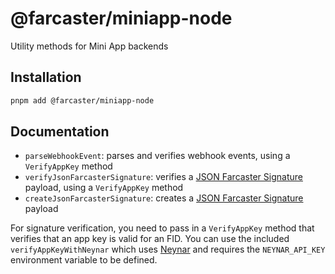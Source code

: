 # @farcaster/miniapp-node

Utility methods for Mini App backends

## Installation

```bash
pnpm add @farcaster/miniapp-node
```

## Documentation

- `parseWebhookEvent`: parses and verifies webhook events, using a `VerifyAppKey` method
- `verifyJsonFarcasterSignature`: verifies a [JSON Farcaster Signature](https://github.com/farcasterxyz/protocol/discussions/208) payload, using a `VerifyAppKey` method
- `createJsonFarcasterSignature`: creates a [JSON Farcaster Signature](https://github.com/farcasterxyz/protocol/discussions/208) payload

For signature verification, you need to pass in a `VerifyAppKey` method that verifies that an app key is valid for an FID. You can use the included `verifyAppKeyWithNeynar` which uses [Neynar](https://neynar.com) and requires the `NEYNAR_API_KEY` environment variable to be defined.
